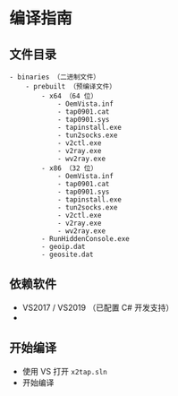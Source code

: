 # 编译指南

## 文件目录
```
- binaries （二进制文件）
	- prebuilt （预编译文件）
		- x64 （64 位）
			- OemVista.inf
			- tap0901.cat
			- tap0901.sys
			- tapinstall.exe
			- tun2socks.exe
			- v2ctl.exe
			- v2ray.exe
			- wv2ray.exe
		- x86 （32 位）
			- OemVista.inf
			- tap0901.cat
			- tap0901.sys
			- tapinstall.exe
			- tun2socks.exe
			- v2ctl.exe
			- v2ray.exe
			- wv2ray.exe
		- RunHiddenConsole.exe
		- geoip.dat
		- geosite.dat
```

## 依赖软件
- VS2017 / VS2019 （已配置 C# 开发支持）
- 
## 开始编译
- 使用 VS 打开 `x2tap.sln`
- 开始编译